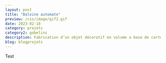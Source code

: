 ```yaml
---
layout: post
title: "Baleine automate"
preview: /css/image/gif2.gif
date: 2023-02-18
category: projets 
category2: gobelins
description: Fabrication d’un objet décoratif en volume a base de carton
blog: blogprojets
---
```


Test
